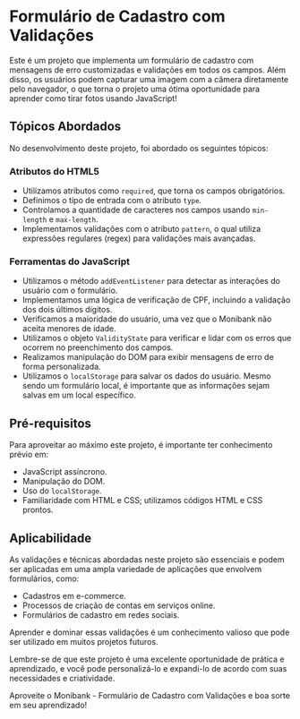 # Formulário de Cadastro com Validações

Este é um projeto que implementa um formulário de cadastro com mensagens de erro customizadas e validações em todos os campos. Além disso, os usuários podem capturar uma imagem com a câmera diretamente pelo navegador, o que torna o projeto uma ótima oportunidade para aprender como tirar fotos usando JavaScript!

## Tópicos Abordados

No desenvolvimento deste projeto, foi abordado os seguintes tópicos:

### Atributos do HTML5

- Utilizamos atributos como `required`, que torna os campos obrigatórios.
- Definimos o tipo de entrada com o atributo `type`.
- Controlamos a quantidade de caracteres nos campos usando `min-length` e `max-length`.
- Implementamos validações com o atributo `pattern`, o qual utiliza expressões regulares (regex) para validações mais avançadas.

### Ferramentas do JavaScript

- Utilizamos o método `addEventListener` para detectar as interações do usuário com o formulário.
- Implementamos uma lógica de verificação de CPF, incluindo a validação dos dois últimos dígitos.
- Verificamos a maioridade do usuário, uma vez que o Monibank não aceita menores de idade.
- Utilizamos o objeto `ValidityState` para verificar e lidar com os erros que ocorrem no preenchimento dos campos.
- Realizamos manipulação do DOM para exibir mensagens de erro de forma personalizada.
- Utilizamos o `localStorage` para salvar os dados do usuário. Mesmo sendo um formulário local, é importante que as informações sejam salvas em um local específico.

## Pré-requisitos

Para aproveitar ao máximo este projeto, é importante ter conhecimento prévio em:

- JavaScript assíncrono.
- Manipulação do DOM.
- Uso do `localStorage`.
- Familiaridade com HTML e CSS; utilizamos códigos HTML e CSS prontos.

## Aplicabilidade

As validações e técnicas abordadas neste projeto são essenciais e podem ser aplicadas em uma ampla variedade de aplicações que envolvem formulários, como:

- Cadastros em e-commerce.
- Processos de criação de contas em serviços online.
- Formulários de cadastro em redes sociais.

Aprender e dominar essas validações é um conhecimento valioso que pode ser utilizado em muitos projetos futuros.

Lembre-se de que este projeto é uma excelente oportunidade de prática e aprendizado, e você pode personalizá-lo e expandi-lo de acordo com suas necessidades e criatividade.

Aproveite o Monibank - Formulário de Cadastro com Validações e boa sorte em seu aprendizado!
